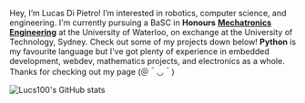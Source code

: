 Hey, I’m Lucas Di Pietro! I’m interested in robotics, computer science, and engineering.
I'm currently pursuing a BaSC in **Honours** [**Mechatronics Engineering**](https://uwaterloo.ca/future-students/programs/mechatronics-engineering) at the University of Waterloo, on exchange at the University of Technology, Sydney. 
Check out some of my projects down below! **Python** is my favourite language but I've got plenty of experience in embedded development, webdev, mathematics projects, and electronics as a whole. 
Thanks for checking out my page (＠＾◡＾)

![Lucs100's GitHub stats](https://github-readme-stats.vercel.app/api?username=lucs100&show_icons=true&theme=transparent&count_private=true&hide_rank=true&include_all_commits=true)
